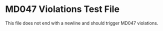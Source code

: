 # MD047 Violations Test File

This file does not end with a newline and should trigger MD047 violations.